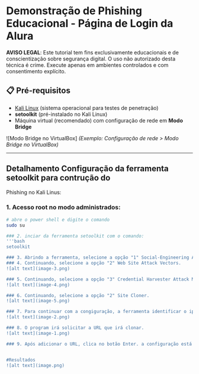 # Demonstração de Phishing Educacional - Página de Login da Alura

**AVISO LEGAL**: Este tutorial tem fins exclusivamente educacionais e de conscientização sobre segurança digital. O uso não autorizado desta técnica é crime. Execute apenas em ambientes controlados e com consentimento explícito.

## 📋 Pré-requisitos
- [Kali Linux](https://www.kali.org/) (sistema operacional para testes de penetração)
- **setoolkit** (pré-instalado no Kali Linux)
- Máquina virtual (recomendado) com configuração de rede em **Modo Bridge**

![Modo Bridge no VirtualBox]
*(Exemplo: Configuração de rede > Modo Bridge no VirtualBox)*

---

## Detalhamento Configuração da ferramenta setoolkit para contrução do 
Phishing no Kali Linus:

### 1. Acesso root no modo administrados:
```bash
# abre o power shell e digite o comando
sudo su 

### 2. inciar da ferramenta setoolkit com o comando:
'''bash
setoolkit

### 3. Abrindo a ferramenta, selecione a opção "1" Social-Engineering Attacks.
### 4. Continuando, selecione a opção "2" Web Site Attack Vectors.
![alt text](image-3.png)

### 5. Continuando, selecione a opção "3" Credential Harvester Attack Method.
![alt text](image-4.png)

### 6. Continuando, selecione a opção "2" Site Cloner.
![alt text](image-5.png)

### 7. Para continuar com a congiguração, a ferramenta identificar o ip que está rodando na máquina. A ferramente, vai usar a máquina como um servidor para receber os dados. É só clicar no botão Enter e irá aparecer o IP da paquina no tela. 
![alt text](image-2.png)

### 8. O program irá solicitar a URL que irá clonar.
![alt text](image-1.png)

### 9. Após adicionar o URL, clica no botão Enter. a configuração está feita, enviar para alguém o IP e aguarda que seja realizado o acesso na página e programa receber os dados de acesso. 


#Resultados
![alt text](image.png)